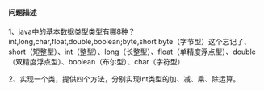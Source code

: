 #### 问题描述

1、java中的基本数据类型类型有哪8种？
int,long,char,float,double,boolean;byte,short
byte（字节型）这个忘记了、short（短整型）、int（整型）、long（长整型）、float（单精度浮点型）、double（双精度浮点型）、boolean（布尔型）、char（字符型）


2、实现一个类，提供四个方法，分别实现int类型的加、减、乘、除运算。

